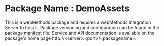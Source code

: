 # Package Name : DemoAssets
This is a webMethods package and requires a webMethods Integration Server to host it. Package versioning and configuration can be found in the package [manifest](./DemoAssets/manifest.v3) file. Service and API documentation is available on the package's home page http://&lt;server&gt;:&lt;port&gt;/&lt;packagename>.